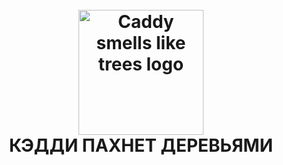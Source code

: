<h1 align="center">
  <br>
  <a href="https://caddysmellsliketrees.ru"><img src="https://user-images.githubusercontent.com/4352168/34073203-e80107a4-e2c6-11e7-8389-b19b85d4861b.jpg" alt="Caddy smells like trees logo" width="200"></a>
  <br>
  КЭДДИ ПАХНЕТ ДЕРЕВЬЯМИ
  <br>
</h1>
